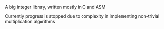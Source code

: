 A big integer library, written mostly in C and ASM

Currently progress is stopped due to complexity in implementing non-trivial multiplication algorithms

